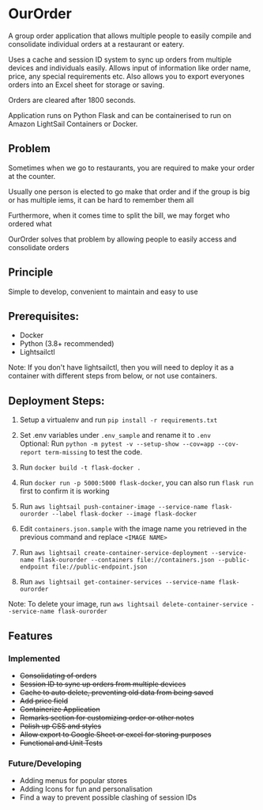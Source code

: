 # OurOrder
A group order application that allows multiple people to easily compile and consolidate individual orders at a restaurant or eatery.

Uses a cache and session ID system to sync up orders from multiple devices and individuals easily. Allows input of information like order name, price, any special requirements etc. Also allows you to export everyones orders into an Excel sheet for storage or saving.

Orders are cleared after 1800 seconds.

Application runs on Python Flask and can be containerised to run on Amazon LightSail Containers or Docker.

## Problem
Sometimes when we go to restaurants, you are required to make your order at the counter. 

Usually one person is elected to go make that order and if the group is big or has multiple iems, it can be hard to remember them all

Furthermore, when it comes time to split the bill, we may forget who ordered what

OurOrder solves that problem by allowing people to easily access and consolidate orders

## Principle
Simple to develop, convenient to maintain and easy to use

## Prerequisites:
- Docker
- Python (3.8+ recommended)
- Lightsailctl

Note: If you don't have lightsailctl, then you will need to deploy it as a container with different steps from below, or not use containers.

## Deployment Steps:
1. Setup a virtualenv and run `pip install -r requirements.txt`
2. Set .env variables under `.env_sample` and rename it to `.env`
    <br>Optional: Run `python -m pytest -v --setup-show --cov=app --cov-report term-missing` to test the code.

3. Run `docker build -t flask-docker .`
4. Run `docker run -p 5000:5000 flask-docker`, you can also run `flask run` first to confirm it is working 
5. Run `aws lightsail push-container-image --service-name flask-ourorder --label flask-docker --image flask-docker`
6. Edit `containers.json.sample` with the image name you retrieved in the previous command and replace `<IMAGE NAME>`
7. Run `aws lightsail create-container-service-deployment --service-name flask-ourorder --containers file://containers.json --public-endpoint file://public-endpoint.json`
8. Run `aws lightsail get-container-services --service-name flask-ourorder`


Note: To delete your image, run `aws lightsail delete-container-service --service-name flask-ourorder`

## Features
### Implemented
- ~~Consolidating of orders~~
- ~~Session ID to sync up orders from multiple devices~~
- ~~Cache to auto delete, preventing old data from being saved~~
- ~~Add price field~~
- ~~Containerize Application~~
- ~~Remarks section for customizing order or other notes~~
- ~~Polish up CSS and styles~~
- ~~Allow export to Google Sheet or excel for storing purposes~~
- ~~Functional and Unit Tests~~

### Future/Developing
- Adding menus for popular stores
- Adding Icons for fun and personalisation
- Find a way to prevent possible clashing of session IDs
